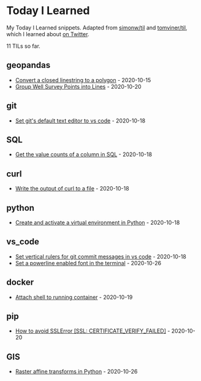 # Today I Learned

My Today I Learned snippets. Adapted from [simonw/til](https://github.com/simonw/til) and [tomviner/til](https://github.com/timviner/til), which I learned about [on Twitter](https://twitter.com/vboykis/status/1312024421964578822?s=20).

<!-- count starts -->11<!-- count ends --> TILs so far.

<!-- index starts -->
## geopandas

* [Convert a closed linestring to a polygon](https://github.com/mharty3/til/blob/master/geopandas/close-linestring-polygon.md) - 2020-10-15
* [Group Well Survey Points into Lines](https://github.com/mharty3/til/blob/master/geopandas/group-points-to-lines.md) - 2020-10-20

## git

* [Set git's default text editor to vs code](https://github.com/mharty3/til/blob/master/git/set-default-editor.md) - 2020-10-18

## SQL

* [Get the value counts of a column in SQL](https://github.com/mharty3/til/blob/master/SQL/value-counts-of-a-column.md) - 2020-10-18

## curl

* [Write the output of curl to a file](https://github.com/mharty3/til/blob/master/curl/curl-write-to-file.md) - 2020-10-18

## python

* [Create and activate a virtual environment in Python](https://github.com/mharty3/til/blob/master/python/create-and-activate-venv.md) - 2020-10-18

## vs_code

* [Set vertical rulers for git commit messages in vs code](https://github.com/mharty3/til/blob/master/vs_code/vertical-rulers-for-git-commit-messages.md) - 2020-10-18
* [Set a powerline enabled font in the terminal](https://github.com/mharty3/til/blob/master/vs_code/powerline-font-terminal.md) - 2020-10-26

## docker

* [Attach shell to running container](https://github.com/mharty3/til/blob/master/docker/attach-shell-to-running-container.md) - 2020-10-19

## pip

* [How to avoid SSLError [SSL: CERTIFICATE_VERIFY_FAILED]](https://github.com/mharty3/til/blob/master/pip/SSL-verify.md) - 2020-10-20

## GIS

* [Raster affine transforms in Python](https://github.com/mharty3/til/blob/master/GIS/raster-affine-transforms.md) - 2020-10-26
<!-- index ends -->
